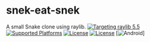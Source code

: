# snek-eat-snek
A small Snake clone using raylib.  [![Targeting raylib 5.5](https://img.shields.io/badge/raylib-5.5-3DDC84)](https://raylib.com) [![Supported Platforms](https://img.shields.io/badge/Platform-Android-3DDC84)](https://developer.android.com/) [![License](https://img.shields.io/badge/license-MIT-blue.svg)](LICENSE) [![License](https://img.shields.io/badge/license-zlib%2Flibpng-blue.svg)](LICENSE) [![Android](https://img.shields.io/badge/build-passing-brightgreen?style=plastic&logo=android&logoColor=%23a4c639&logoSize=auto)]
